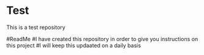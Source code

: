 # Test
This is a test repository

#ReadMe
#I have created this repository in order to give you instructions on this project
#I will keep this updaated on a daily basis
